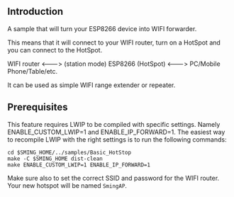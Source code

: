 ## Introduction
A sample that will turn your ESP8266 device into WIFI forwarder.

This means that it will connect to your WIFI router, turn on a HotSpot 
and you can connect to the HotSpot.

WIFI router <---> (station mode) ESP8266 (HotSpot) <---> PC/Mobile Phone/Table/etc.

It can be used as simple WIFI range extender or repeater.

## Prerequisites

This feature requires LWIP to be compiled with specific settings. Namely ENABLE_CUSTOM_LWIP=1 and ENABLE_IP_FORWARD=1.
The easiest way to recompile LWIP with the right settings is to run the following commands:
```
cd $SMING_HOME/../samples/Basic_HotStop
make -C $SMING_HOME dist-clean
make ENABLE_CUSTOM_LWIP=1 ENABLE_IP_FORWARD=1
```

Make sure also to set the correct SSID and password for the WIFI router. 
Your new hotspot will be named `SmingAP`.
